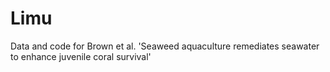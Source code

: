 # Limu
Data and code for Brown et al. 'Seaweed aquaculture remediates seawater to enhance juvenile coral survival'

